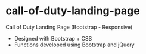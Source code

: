 # call-of-duty-landing-page
Call of Duty Landing Page (Bootstrap - Responsive)

- Designed with Bootstrap + CSS 
- Functions developed using Bootstrap and jQuery
